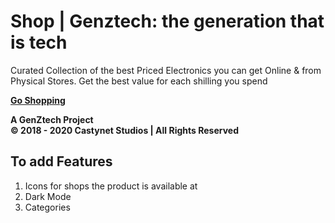# Shop | Genztech: the generation that is tech

Curated Collection of the best Priced Electronics you can get Online & from Physical Stores. Get the best value for each shilling you spend

**[Go Shopping](https://shop.api.genztech.xyz)**  

**A GenZtech Project**  
**© 2018 - 2020 Castynet Studios | All Rights Reserved**

## To add Features

1. Icons for shops the product is available at
2. Dark Mode
3. Categories

